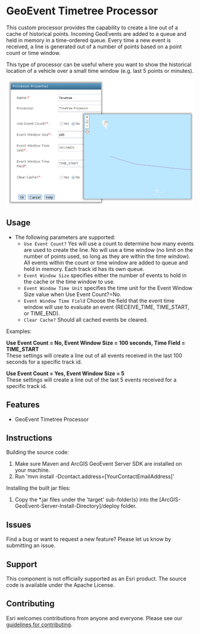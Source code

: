 # GeoEvent Timetree Processor

This custom processor provides the capability to create a line out of a cache of historical points. Incoming GeoEvents are added to a queue and held in memory in a time-ordered queue. Every time a new event is received, a line is generated out of a number of points based on a point count or time window.

This type of processor can be useful where you want to show the historical location of a vehicle over a small time window (e.g. last 5 points or minutes).

![Example](geoevent-timetree-processor.png?raw=true)

## Usage

* The following parameters are supported:
  * `Use Event Count?` Yes will use a count to determine how many events are used to create the line. No will use a time window (no limit on the number of points used, so long as they are within the time window).
   All events within the count or time window are added to queue and held in memory. Each track id has its own queue.
  * `Event Window Size` specifies either the number of events to hold in the cache or the time window to use.
  * `Event Window Time Unit` specifies the time unit for the Event Window Size value when Use Event Count?=No.
  * `Event Window Time Field` Choose the field that the event time window will use to evaluate an event (RECEIVE_TIME, TIME_START, or TIME_END).
  * `Clear Cache?` Should all cached events be cleared. 
  
<p> Examples:
<p><b>Use Event Count = No, Event Window Size = 100 seconds, Time Field = TIME_START</b><br>These settings will create a line out of all events received in the last 100 seconds for a specific track id.
<p><b>Use Event Count = Yes, Event Window Size = 5</b><br>These settings will create a line out of the last 5 events received for a specific track id.

## Features
* GeoEvent Timetree Processor

## Instructions

Building the source code:

1. Make sure Maven and ArcGIS GeoEvent Server SDK are installed on your machine.
2. Run 'mvn install -Dcontact.address=[YourContactEmailAddress]'

Installing the built jar files:

1. Copy the *.jar files under the 'target' sub-folder(s) into the [ArcGIS-GeoEvent-Server-Install-Directory]/deploy folder.

## Issues

Find a bug or want to request a new feature?  Please let us know by submitting an issue.

## Support

This component is not officially supported as an Esri product. The source code is available under the Apache License. 

## Contributing

Esri welcomes contributions from anyone and everyone. Please see our [guidelines for contributing](https://github.com/esri/contributing).


